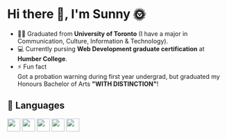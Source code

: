 
<h1>Hi there 👋, I'm Sunny 🌞</h1>

<!--
**yatyichung/yatyichung** is a ✨ _special_ ✨ repository because its `README.md` (this file) appears on your GitHub profile.

Here are some ideas to get you started:

- 🔭 I’m currently working on ...
- 🌱 I’m currently learning ...
- 👯 I’m looking to collaborate on ...
- 🤔 I’m looking for help with ...
- 💬 Ask me about ...
- 📫 How to reach me: ...
- 😄 Pronouns: ...
- ⚡ Fun fact: ...
-->

- 👩‍🎓 Graduated from <strong>University of Toronto</strong> (I have a major in Communication, Culture, Information & Technology).
- 💻 Currently pursing <strong>Web Development graduate certification</strong> at <strong>Humber College</strong>.
- ⚡ Fun fact<br>Got a probation warning during first year undergrad, but graduated my Honours Bachelor of Arts <strong>"WITH DISTINCTION"</strong>!

<h2>🔧 Languages</h2>

<img src="https://user-images.githubusercontent.com/78622789/155230351-ec0359fb-919a-4fb0-9155-b63ee11c5c78.png" width="30" alt="">
<img src="https://user-images.githubusercontent.com/78622789/155230352-e86ee288-b1a2-40c7-baf5-579ee909c67b.png" width="30" alt="">
<img src="https://user-images.githubusercontent.com/78622789/155230353-11f2b21c-9ee9-4d72-9c2a-bfec26b47afd.png" width="30" alt="">
<img src="https://user-images.githubusercontent.com/78622789/155230360-2caf3698-65ca-446a-8930-42bcf123edd2.png" width="30" alt="">
<img src="https://user-images.githubusercontent.com/78622789/155230398-1f215b76-3116-42be-87ec-dfe72e78bdac.svg" width="30" alt="">



